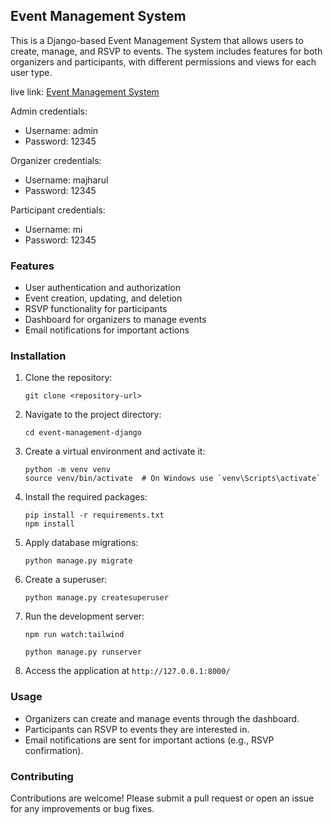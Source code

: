 ## Event Management System

This is a Django-based Event Management System that allows users to create, manage, and RSVP to events. The system includes features for both organizers and participants, with different permissions and views for each user type.

live link: [Event Management System](https://event-management-django-2.onrender.com/)

Admin credentials:

- Username: admin
- Password: 12345

Organizer credentials:

- Username: majharul
- Password: 12345

Participant credentials:

- Username: mi
- Password: 12345

### Features

- User authentication and authorization
- Event creation, updating, and deletion
- RSVP functionality for participants
- Dashboard for organizers to manage events
- Email notifications for important actions

### Installation

1. Clone the repository:

   ```
   git clone <repository-url>
   ```

2. Navigate to the project directory:

   ```
   cd event-management-django
   ```

3. Create a virtual environment and activate it:

   ```
   python -m venv venv
   source venv/bin/activate  # On Windows use `venv\Scripts\activate`
   ```

4. Install the required packages:

   ```
   pip install -r requirements.txt
   npm install
   ```

5. Apply database migrations:

   ```
   python manage.py migrate
   ```

6. Create a superuser:

   ```
   python manage.py createsuperuser
   ```

7. Run the development server:

   ```
   npm run watch:tailwind
   ```

   ```
   python manage.py runserver
   ```

8. Access the application at `http://127.0.0.1:8000/`

### Usage

- Organizers can create and manage events through the dashboard.
- Participants can RSVP to events they are interested in.
- Email notifications are sent for important actions (e.g., RSVP confirmation).

### Contributing

Contributions are welcome! Please submit a pull request or open an issue for any improvements or bug fixes.
